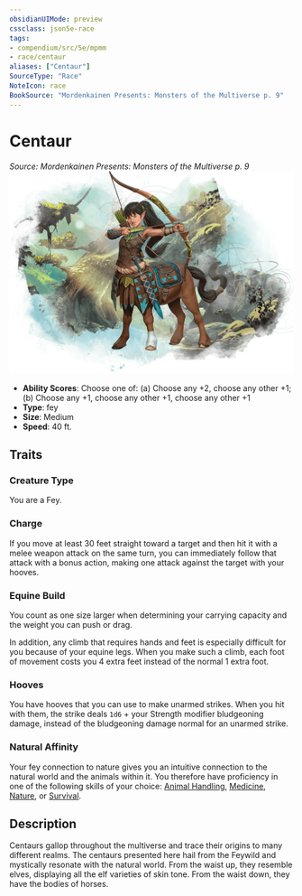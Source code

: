 ```yaml
---
obsidianUIMode: preview
cssclass: json5e-race
tags:
- compendium/src/5e/mpmm
- race/centaur
aliases: ["Centaur"]
SourceType: "Race"
NoteIcon: race
BookSource: "Mordenkainen Presents: Monsters of the Multiverse p. 9"
---
```

# Centaur
*Source: Mordenkainen Presents: Monsters of the Multiverse p. 9*  
![](https://raw.githubusercontent.com/5etools-mirror-2/5etools-img/main/races/MPMM/Centaur.webp#right)  

- **Ability Scores**: Choose one of: (a) Choose any +2, choose any other +1; (b) Choose any +1, choose any other +1, choose any other +1
- **Type**: fey
- **Size**: Medium
- **Speed**: 40 ft.

## Traits

### Creature Type

You are a Fey.

### Charge

If you move at least 30 feet straight toward a target and then hit it with a melee weapon attack on the same turn, you can immediately follow that attack with a bonus action, making one attack against the target with your hooves.

### Equine Build

You count as one size larger when determining your carrying capacity and the weight you can push or drag.

In addition, any climb that requires hands and feet is especially difficult for you because of your equine legs. When you make such a climb, each foot of movement costs you 4 extra feet instead of the normal 1 extra foot.

### Hooves

You have hooves that you can use to make unarmed strikes. When you hit with them, the strike deals `1d6` + your Strength modifier bludgeoning damage, instead of the bludgeoning damage normal for an unarmed strike.

### Natural Affinity

Your fey connection to nature gives you an intuitive connection to the natural world and the animals within it. You therefore have proficiency in one of the following skills of your choice: [Animal Handling](/2-Mechanics/CLI/rules/skills.md#Animal%20Handling), [Medicine](/2-Mechanics/CLI/rules/skills.md#Medicine), [Nature](/2-Mechanics/CLI/rules/skills.md#Nature), or [Survival](/2-Mechanics/CLI/rules/skills.md#Survival).

## Description

Centaurs gallop throughout the multiverse and trace their origins to many different realms. The centaurs presented here hail from the Feywild and mystically resonate with the natural world. From the waist up, they resemble elves, displaying all the elf varieties of skin tone. From the waist down, they have the bodies of horses.